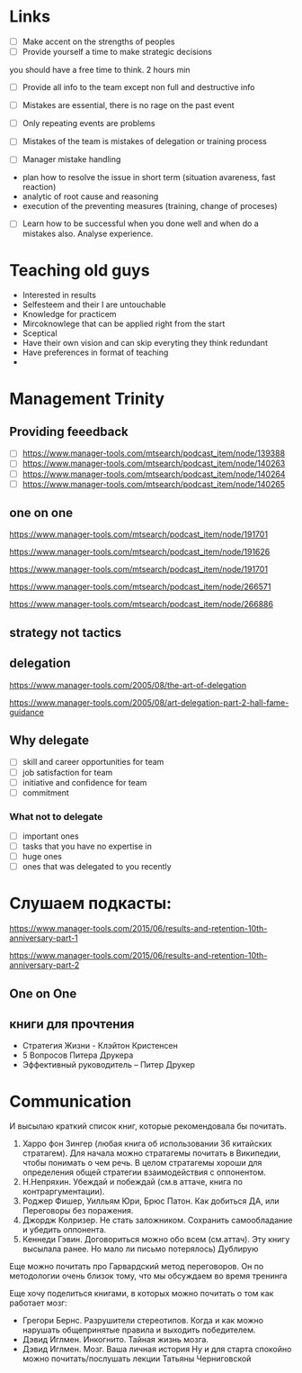 # Links

- [ ] Make accent on the strengths of peoples 
- [ ] Provide yourself a time to make strategic decisions 

you should have a free time to think. 2 hours min

- [ ] Provide all info to the team except non full and destructive info
- [ ] Mistakes are essential, there is no rage on the past event
- [ ] Only repeating events are problems
- [ ] Mistakes of the team is mistakes of delegation or training process

- [ ] Manager mistake handling
* plan how to resolve the issue in short term (situation avareness, fast reaction)
* analytic of root cause and reasoning
* execution of the preventing measures (training, change of proceses)

- [ ] Learn how to be successful when you done well and when do a mistakes also. Analyse experience.

# Teaching old guys

* Interested in results
* Selfesteem and their I are untouchable
* Knowledge for practicem
* Mircoknowlege that can be applied right from the start
* Sceptical
* Have their own vision and can skip everyting they think redundant
* Have preferences in format of teaching
* 



# Management Trinity

## Providing feeedback

- [ ] https://www.manager-tools.com/mtsearch/podcast_item/node/139388
- [ ] https://www.manager-tools.com/mtsearch/podcast_item/node/140263
- [ ] https://www.manager-tools.com/mtsearch/podcast_item/node/140264
- [ ] https://www.manager-tools.com/mtsearch/podcast_item/node/140265

## one on one

<https://www.manager-tools.com/mtsearch/podcast_item/node/191701>

<https://www.manager-tools.com/mtsearch/podcast_item/node/191626>

<https://www.manager-tools.com/mtsearch/podcast_item/node/191701>

<https://www.manager-tools.com/mtsearch/podcast_item/node/266571>

<https://www.manager-tools.com/mtsearch/podcast_item/node/266886>

## strategy not tactics

## delegation

<https://www.manager-tools.com/2005/08/the-art-of-delegation>

<https://www.manager-tools.com/2005/08/art-delegation-part-2-hall-fame-guidance>

## Why delegate

- [ ] skill and career opportunities for team
- [ ] job satisfaction for team
- [ ] initiative and confidence for team
- [ ] commitment

### What not to delegate

- [ ] important ones
- [ ] tasks that you have no expertise in
- [ ] huge ones
- [ ] ones that was delegated to you recently

# Слушаем подкасты:

<https://www.manager-tools.com/2015/06/results-and-retention-10th-anniversary-part-1>

<https://www.manager-tools.com/2015/06/results-and-retention-10th-anniversary-part-2>

## One on One



## книги для прочтения

* Стратегия Жизни - Клэйтон Кристенсен
* 5 Вопросов Питера Друкера
* Эффективный руководитель – Питер Друкер


# Communication

И высылаю краткий список книг, которые рекомендовала бы почитать. 
1. Харро фон Зингер (любая книга об использовании 36 китайских стратагем). Для начала можно стратагемы почитать в Википедии, чтобы понимать о чем речь. В целом стратагемы хороши для определения общей стратегии взаимодействия с оппонентом.
2. Н.Непряхин. Убеждай и побеждай (см.в аттаче, книга по контраргументации).
3. Роджер Фишер, Уилльям Юри, Брюс Патон. Как добиться ДА, или Переговоры без поражения.
4. Джордж Колризер. Не стать заложником. Сохранить самообладание и убедить оппонента.
5. Кеннеди Гэвин. Договориться можно обо всем (см.аттач). Эту книгу высылала ранее. Но мало ли письмо потерялось) Дублирую

Еще можно почитать про Гарвардский метод переговоров. Он по методологии очень близок тому, что мы обсуждаем во время тренинга

Еще хочу поделиться книгами, в которых можно почитать о том как работает мозг:
 - Грегори Бернс. Разрушители стереотипов. Когда и как можно нарушать общепринятые правила и выходить победителем.
 - Дэвид Иглмен. Инкогнито. Тайная жизнь мозга.
 - Дэвид Иглмен. Мозг. Ваша личная история
Ну и для старта спокойно можно почитать/послушать лекции Татьяны Черниговской
